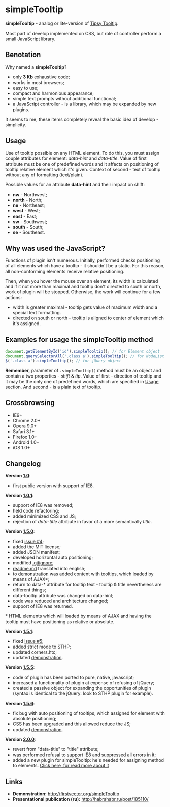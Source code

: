 simpleTooltip
=============

**simpleTooltip** - analog or lite-version of [Tipsy Tooltip](https://github.com/jaz303/tipsy).

Most part of develop implemented on CSS, but role of controller perform a small JavaScript library.

Вenotation
-------
Why named a **simpleTooltip**?
- only **3 Kb** exhaustive code;
- works in most browsers;
- easy to use;
- compact and harmonious appearance;
- simple text prompts without additional functional;
- a JavaScript controller - is a library, which may be expanded by new plugins.

It seems to me, these items completely reveal the basic idea of develop - simplicity.

Usage
-------
Use of tooltip possible on any HTML element. To do this, you must assign couple attributes for element:
*data-hint* and *data-title*. Value of first attribute must be one of predefined words and it affects
on positioning of tooltip relative element which it's given. Context of second - text of tooltip without
any of formatting (text/plain).

Possible values for an attribute **data-hint** and their impact on shift:
- **nw** - Northwest;
- **north** - North;
- **ne** - Northeast;
- **west** - West;
- **east** - East;
- **sw** - Southwest;
- **south** - South;
- **se** - Southeast.

Why was used the JavaScript?
-------
Functions of plugin isn't numerous. Initially, performed checks positioning of all elements which have a
tooltip - it shouldn't be a static. For this reason, all non-conforming elements receive relative positioning.

Then, when you hover the mouse over an element, its width is calculated and if it not more than maximal and
tooltip don't directed to south or north, work of plugin will be stopped. Otherwise, the work will continue for
a few actions:
- width is greater maximal - tooltip gets value of maximum width and a special text formatting.
- directed on south or north - tooltip is aligned to center of element which it's assigned.

Examples for usage the simpleTooltip method
-------
````javascript
document.getElementById('id').simpleTooltip(); // for Element object
document.querySelectorAll('.class a').simpleTooltip(); // for NodeList object
$('.class a').simpleTooltip(); // for jQuery object
````
**Remember,** parameter of `.simpleTooltip()` method must be an object and contain a two properties - *shift* & *tip*.
Value of first - direction of tooltip and it may be the only one of predefined words, which are specified
in [Usage](#usage) section. And second - is a plain text of tooltip.

Crossbrowsing
-------
- IE9+
- Chrome 2.0+
- Opera 9.0+
- Safari 3.1+
- Firefox 1.0+
- Android 1.0+
- iOS 1.0+

Changelog
-------
**Version [1.0](https://github.com/BR0kEN-/simpleTooltip/tree/v1.0)**:
- first public version with support of IE8.

**Version [1.0.1](https://github.com/BR0kEN-/simpleTooltip/tree/v1.0.1)**:
- support of IE8 was removed;
- held code refactoring;
- added minimized CSS and JS;
- rejection of *data-title* attribute in favor of a more semantically *title*.

**Version [1.5.0](https://github.com/BR0kEN-/simpleTooltip/tree/v1.5.0)**:
- fixed [issue #4](https://github.com/BR0kEN-/simpleTooltip/issues/4);
- added the MIT license;
- added JSON manifest;
- developed horizontal auto positioning;
- modified [.gitignore](https://github.com/BR0kEN-/simpleTooltip/blob/master/.gitignore);
- [readme.md](https://github.com/BR0kEN-/simpleTooltip/blob/master/README.md) translated into english;
- to [demonstration](http://firstvector.org/simpleTooltip) was added content with tooltips, which loaded by means of AJAX\*;
- return to data-* attribute for tooltip text - tooltip & title nevertheless are different things;
- data-tooltip attribute was changed on data-hint;
- code was reduced and architecture changed;
- support of IE8 was returned.

\* HTML elements which will loaded by means of AJAX and having the tooltip must have positioning as relative or absolute.

**Version [1.5.1](https://github.com/BR0kEN-/simpleTooltip/tree/v1.5.1)**:
- fixed [issue #5](https://github.com/BR0kEN-/simpleTooltip/issues/5);
- added strict mode to STHP;
- updated corners.htc;
- updated [demonstration](http://firstvector.org/simpleTooltip).

**Version [1.5.5](https://github.com/BR0kEN-/simpleTooltip/tree/v1.5.5)**:
- code of plugin has been ported to pure, native, javascript;
- increased a functionality of plugin at expense of refusing of jQuery;
- created a passive object for expanding the opportunities of plugin (syntax is identical to the jQuery: look to STHP plugin for example).

**Version [1.5.6](https://github.com/BR0kEN-/simpleTooltip/tree/v1.5.6)**:
- fix bug with auto positioning of tooltips, which assigned for element with absolute positioning;
- CSS has been upgraded and this allowed reduce the JS;
- updated [demonstration](http://firstvector.org/simpleTooltip).

**Version [2.0.0](https://github.com/BR0kEN-/simpleTooltip/tree/v2.0.0)**:
- revert from "data-title" to "title" attribute;
- was performed refusal to support IE8 and suppressed all errors in it;
- added a new plugin for simpleTooltip: he's needed for assigning method to elements.
[Click here, for read more about it](#examples-for-usage-the-simpletooltip-method)

Links
-------
- **Demonstration:** http://firstvector.org/simpleTooltip
- **Presentational publication (ru):** http://habrahabr.ru/post/185110/